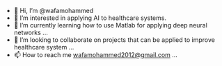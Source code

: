 - 👋 Hi, I’m @wafamohammed
- 👀 I’m interested in applying AI to healthcare systems.
- 🌱 I’m currently learning how to use Matlab for applying deep neural networks ...
- 💞️ I’m looking to collaborate on projects that can be applied to improve healthcare system  ...
- 📫 How to reach me wafamohammed2012@gmail.com ...

<!---
wafamohammed/wafamohammed is a ✨ special ✨ repository because its `README.md` (this file) appears on your GitHub profile.
You can click the Preview link to take a look at your changes.
--->
